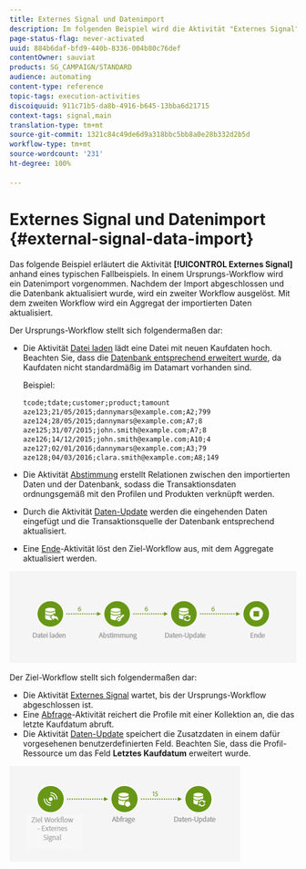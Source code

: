 ```yaml
---
title: Externes Signal und Datenimport
description: Im folgenden Beispiel wird die Aktivität "Externes Signal" beim Datenimport erläutert.
page-status-flag: never-activated
uuid: 884b6daf-bfd9-440b-8336-004b80c76def
contentOwner: sauviat
products: SG_CAMPAIGN/STANDARD
audience: automating
content-type: reference
topic-tags: execution-activities
discoiquuid: 911c71b5-da8b-4916-b645-13bba6d21715
context-tags: signal,main
translation-type: tm+mt
source-git-commit: 1321c84c49de6d9a318bbc5bb8a0e28b332d2b5d
workflow-type: tm+mt
source-wordcount: '231'
ht-degree: 100%

---
```



# Externes Signal und Datenimport {#external-signal-data-import}

Das folgende Beispiel erläutert die Aktivität **[!UICONTROL Externes Signal]** anhand eines typischen Fallbeispiels. In einem Ursprungs-Workflow wird ein Datenimport vorgenommen. Nachdem der Import abgeschlossen und die Datenbank aktualisiert wurde, wird ein zweiter Workflow ausgelöst. Mit dem zweiten Workflow wird ein Aggregat der importierten Daten aktualisiert.

Der Ursprungs-Workflow stellt sich folgendermaßen dar:

* Die Aktivität [Datei laden](../../automating/using/load-file.md) lädt eine Datei mit neuen Kaufdaten hoch. Beachten Sie, dass die [Datenbank entsprechend erweitert wurde](../../developing/using/data-model-concepts.md), da Kaufdaten nicht standardmäßig im Datamart vorhanden sind.

   Beispiel:

   ```
   tcode;tdate;customer;product;tamount
   aze123;21/05/2015;dannymars@example.com;A2;799
   aze124;28/05/2015;dannymars@example.com;A7;8
   aze125;31/07/2015;john.smith@example.com;A7;8
   aze126;14/12/2015;john.smith@example.com;A10;4
   aze127;02/01/2016;dannymars@example.com;A3;79
   aze128;04/03/2016;clara.smith@example.com;A8;149
   ```

* Die Aktivität [Abstimmung](../../automating/using/reconciliation.md) erstellt Relationen zwischen den importierten Daten und der Datenbank, sodass die Transaktionsdaten ordnungsgemäß mit den Profilen und Produkten verknüpft werden.
* Durch die Aktivität [Daten-Update](../../automating/using/update-data.md) werden die eingehenden Daten eingefügt und die Transaktionsquelle der Datenbank entsprechend aktualisiert.
* Eine [Ende](../../automating/using/start-and-end.md)-Aktivität löst den Ziel-Workflow aus, mit dem Aggregate aktualisiert werden.

![](assets/signal_example_source1.png)

Der Ziel-Workflow stellt sich folgendermaßen dar:

* Die Aktivität [Externes Signal](../../automating/using/external-signal.md) wartet, bis der Ursprungs-Workflow abgeschlossen ist.
* Eine [Abfrage](../../automating/using/query.md#enriching-data)-Aktivität reichert die Profile mit einer Kollektion an, die das letzte Kaufdatum abruft.
* Die Aktivität [Daten-Update](../../automating/using/update-data.md) speichert die Zusatzdaten in einem dafür vorgesehenen benutzerdefinierten Feld. Beachten Sie, dass die Profil-Ressource um das Feld **Letztes Kaufdatum** erweitert wurde.

![](assets/signal_example_source2.png)
